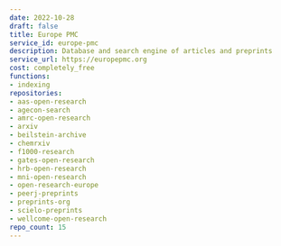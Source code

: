 ```yaml
---
date: 2022-10-28
draft: false
title: Europe PMC
service_id: europe-pmc
description: Database and search engine of articles and preprints
service_url: https://europepmc.org
cost: completely_free
functions:
- indexing
repositories:
- aas-open-research
- agecon-search
- amrc-open-research
- arxiv
- beilstein-archive
- chemrxiv
- f1000-research
- gates-open-research
- hrb-open-research
- mni-open-research
- open-research-europe
- peerj-preprints
- preprints-org
- scielo-preprints
- wellcome-open-research
repo_count: 15
---
```



